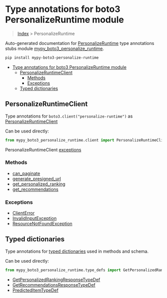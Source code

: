 # Type annotations for boto3 PersonalizeRuntime module

> [Index](../README.md) > PersonalizeRuntime

Auto-generated documentation for
[PersonalizeRuntime](https://boto3.amazonaws.com/v1/documentation/api/latest/reference/services/personalize-runtime.html#PersonalizeRuntime)
type annotations stubs module
[mypy_boto3_personalize_runtime](https://pypi.org/project/mypy-boto3-personalize-runtime/).

```bash
pip install mypy-boto3-personalize-runtime
```

- [Type annotations for boto3 PersonalizeRuntime module](#type-annotations-for-boto3-personalizeruntime-module)
  - [PersonalizeRuntimeClient](#personalizeruntimeclient)
    - [Methods](#methods)
    - [Exceptions](#exceptions)
  - [Typed dictionaries](#typed-dictionaries)

## PersonalizeRuntimeClient

Type annotations for `boto3.client("personalize-runtime")` as
[PersonalizeRuntimeClient](./client.md)

Can be used directly:

```python
from mypy_boto3_personalize_runtime.client import PersonalizeRuntimeClient
```

PersonalizeRuntimeClient [exceptions](./client.md#exceptions)

### Methods

- [can_paginate](./client.md#can-paginate)
- [generate_presigned_url](./client.md#generate-presigned-url)
- [get_personalized_ranking](./client.md#get-personalized-ranking)
- [get_recommendations](./client.md#get-recommendations)

### Exceptions

- [ClientError](./client.md#clienterror)
- [InvalidInputException](./client.md#invalidinputexception)
- [ResourceNotFoundException](./client.md#resourcenotfoundexception)

## Typed dictionaries

Type annotations for [typed dictionaries](./type_defs.md) used in methods and
schema.

Can be used directly:

```python
from mypy_boto3_personalize_runtime.type_defs import GetPersonalizedRankingResponseTypeDef, ...
```

- [GetPersonalizedRankingResponseTypeDef](./type_defs.md#getpersonalizedrankingresponsetypedef)
- [GetRecommendationsResponseTypeDef](./type_defs.md#getrecommendationsresponsetypedef)
- [PredictedItemTypeDef](./type_defs.md#predicteditemtypedef)
